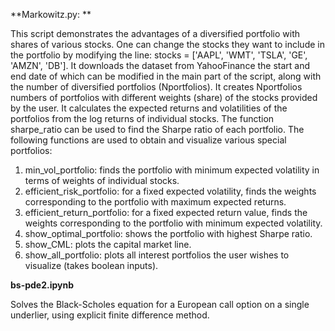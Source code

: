 **Markowitz.py: **

This script demonstrates the advantages of a diversified portfolio with shares of various stocks. One can change the stocks they want to include in the portfolio 
by modifying the line: stocks = ['AAPL', 'WMT', 'TSLA', 'GE', 'AMZN', 'DB']. It downloads the dataset from YahooFinance the start and end date of which can be
modified in the main part of the script, along with the number of diversified portfolios (Nportfolios). It creates Nportfolios numbers of portfolios with 
different weights (share) of the stocks provided by the user. It calculates the expected returns and volatilities of the portfolios from the log returns of individual stocks. The function sharpe_ratio can be used to find the Sharpe ratio of each portfolio. The following functions are used to obtain and visualize various special portfolios:
1. min_vol_portfolio: finds the portfolio with minimum expected volatility in terms of weights of individual stocks.  
2. efficient_risk_portfolio: for a fixed expected volatility, finds the weights corresponding to the portfolio with maximum expected returns.
3. efficient_return_portfolio: for a fixed expected return value, finds the weights corresponding to the portfolio with minimum expected volatility.
4. show_optimal_portfolio: shows the portfolio with highest Sharpe ratio.
5. show_CML: plots the capital market line.
6. show_all_portfolio: plots all interest portfolios the user wishes to visualize (takes boolean inputs). 

**bs-pde2.ipynb**

Solves the Black-Scholes equation for a European call option on a single underlier, using explicit finite difference method. 
